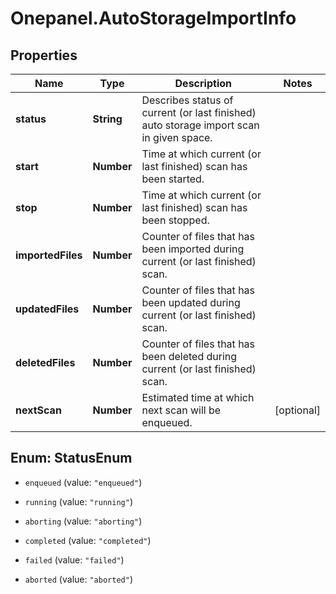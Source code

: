# Onepanel.AutoStorageImportInfo

## Properties
Name | Type | Description | Notes
------------ | ------------- | ------------- | -------------
**status** | **String** | Describes status of current (or last finished) auto storage import scan in given space. | 
**start** | **Number** | Time at which current (or last finished) scan has been started. | 
**stop** | **Number** | Time at which current (or last finished) scan has been stopped. | 
**importedFiles** | **Number** | Counter of files that has been imported during current (or last finished) scan. | 
**updatedFiles** | **Number** | Counter of files that has been updated during current (or last finished) scan. | 
**deletedFiles** | **Number** | Counter of files that has been deleted during current (or last finished) scan. | 
**nextScan** | **Number** | Estimated time at which next scan will be enqueued. | [optional] 


<a name="StatusEnum"></a>
## Enum: StatusEnum


* `enqueued` (value: `"enqueued"`)

* `running` (value: `"running"`)

* `aborting` (value: `"aborting"`)

* `completed` (value: `"completed"`)

* `failed` (value: `"failed"`)

* `aborted` (value: `"aborted"`)




